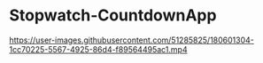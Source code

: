 # Stopwatch-CountdownApp


https://user-images.githubusercontent.com/51285825/180601304-1cc70225-5567-4925-86d4-f89564495ac1.mp4

